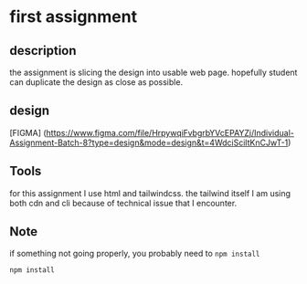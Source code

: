 # first assignment

## description

the assignment is slicing the design into usable web page. hopefully student can duplicate the design as close as possible.

## design

[FIGMA] (https://www.figma.com/file/HrpywqiFvbgrbYVcEPAYZj/Individual-Assignment-Batch-8?type=design&mode=design&t=4WdciSciltKnCJwT-1)

## Tools

for this assignment I use html and tailwindcss. the tailwind itself I am using both cdn and cli because of technical issue that I encounter.

## Note

if something not going properly, you probably need to `npm install`

```sh
npm install
```
